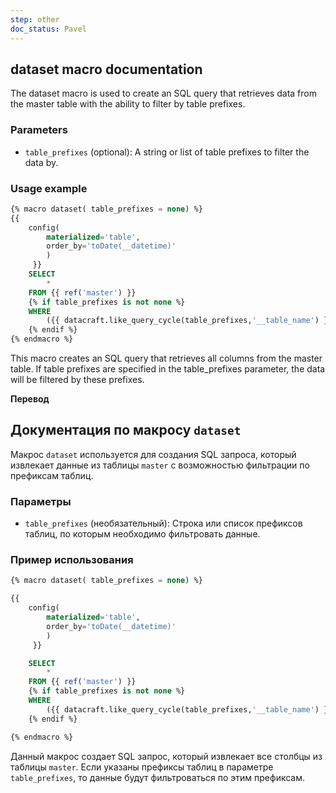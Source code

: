 ```yaml
---
step: other
doc_status: Pavel
---
```

## dataset macro documentation

The dataset macro is used to create an SQL query that retrieves data from the master table with the ability to filter by table prefixes.

### Parameters

- `table_prefixes` (optional): A string or list of table prefixes to filter the data by.

### Usage example
```sql
{% macro dataset( table_prefixes = none) %}
{{
    config(
        materialized='table',
        order_by='toDate(__datetime)'
        )
     }}
    SELECT
        *
    FROM {{ ref('master') }}
    {% if table_prefixes is not none %}
    WHERE
        ({{ datacraft.like_query_cycle(table_prefixes,'__table_name') }})
    {% endif %}
{% endmacro %}
```

This macro creates an SQL query that retrieves all columns from the master table. If table prefixes are specified in the table_prefixes parameter, the data will be filtered by these prefixes.

**Перевод**
 
## Документация по макросу `dataset`

Макрос `dataset` используется для создания SQL запроса, который извлекает данные из таблицы `master` с возможностью фильтрации по префиксам таблиц.

### Параметры

- `table_prefixes` (необязательный): Строка или список префиксов таблиц, по которым необходимо фильтровать данные.

### Пример использования

```sql
{% macro dataset( table_prefixes = none) %}

{{
    config(
        materialized='table',
        order_by='toDate(__datetime)'
        )
     }}

    SELECT
        *
    FROM {{ ref('master') }}
    {% if table_prefixes is not none %}
    WHERE
        ({{ datacraft.like_query_cycle(table_prefixes,'__table_name') }})
    {% endif %}

{% endmacro %}

```

Данный макрос создает SQL запрос, который извлекает все столбцы из таблицы `master`. Если указаны префиксы таблиц в параметре `table_prefixes`, то данные будут фильтроваться по этим префиксам.
